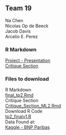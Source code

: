## Team 19

Na Chen   
Nicolas Op de Beeck   
Jacob Davis   
Arcelio E. Perez  

### R Markdown
[Project - Presentation](https://arcelioeperez.github.io/Team19-TP2-Presentation/final_tp2.html)   
[Critique Section](https://arcelioeperez.github.io/Team19-TP2-Presentation/Critique_Section_ML2.html)

### Files to download  
R Markdown  
<a href="source/final_tp2.Rmd">final_tp2.Rmd</a>  
Critique Section  
<a href="source/Critique_Section_ML2.Rmd">Critique_Section_ML2.Rmd</a>  
Download R Code       
<a href="source/tp2_finalv1.R">tp2_finalv1.R</a>    
Data Found at:    
[Kaggle - BNP Paribas](https://www.kaggle.com/c/bnp-paribas-cardif-claims-management/data)


